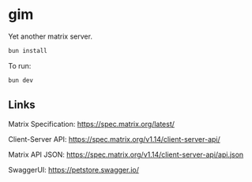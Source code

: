 # gim

Yet another matrix server.

```bash
bun install
```

To run:

```bash
bun dev
```

## Links

Matrix Specification: https://spec.matrix.org/latest/

Client-Server API: https://spec.matrix.org/v1.14/client-server-api/

Matrix API JSON: https://spec.matrix.org/v1.14/client-server-api/api.json

SwaggerUI: https://petstore.swagger.io/
